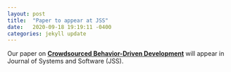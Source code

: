 ```yaml
---
layout: post
title:  "Paper to appear at JSS"
date:   2020-09-18 19:19:11 -0400
categories: jekyll update
---
```

Our paper on [**Crowdsourced Behavior-Driven Development**](https://doi.org/10.1016/j.jss.2020.110840) will appear in Journal of Systems and Software (JSS).